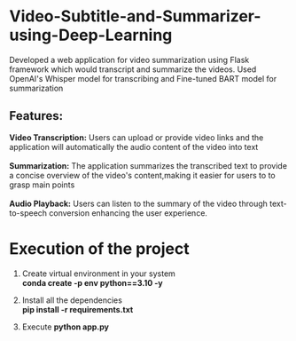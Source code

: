 # Video-Subtitle-and-Summarizer-using-Deep-Learning

Developed a web application for video summarization using Flask framework which would transcript and summarize the videos. Used OpenAI's Whisper model for transcribing and Fine-tuned BART model for summarization
## Features:<br>
**Video Transcription:** Users can upload or provide video links and the application will automatically the audio content of the video into text <br><br>
**Summarization:** The application summarizes the transcribed text to provide a concise overview of the video's content,making it easier for users to to grasp main points<br><br>
**Audio Playback:** Users can listen to the summary of the video through text-to-speech conversion enhancing the user experience.
<br>

# Execution of the project
1) Create virtual environment in your system<br>
   **conda create -p env python==3.10 -y**<br>
2) Install all the dependencies<br>
   **pip install -r requirements.txt**<br>

3) Execute **python app.py**      
